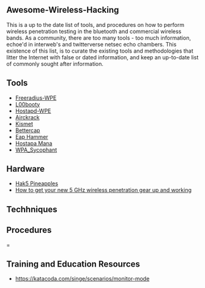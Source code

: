## Awesome-Wireless-Hacking 

This is a up to the date list of tools, and procedures on how to perform wireless penetration testing in the bluetooth and commercial wireless bands. As a community, there are too many tools - too much information, echoe'd in interweb's and twitterverse netsec echo chambers. This existence of this list, is to curate the existing tools and methodologies that litter the Internet with false or dated information, and keep an up-to-date list of commonly sought after information.


## Tools
- [Freeradius-WPE](https://github.com/brad-anton/freeradius-wpe)
- [L00booty](https://github.com/edthamm/lootbooty)
- [Hostapd-WPE](https://github.com/OpenSecurityResearch/hostapd-wpe)
- [Airckrack](https://www.aircrack-ng.org/)
- [Kismet](https://www.kismetwireless.net/)
- [Bettercap](https://github.com/bettercap/bettercap)
- [Eap Hammer](https://github.com/s0lst1c3/eaphammer)
- [Hostapa Mana](https://github.com/sensepost/hostapd-mana)
- [WPA_Sycophant](https://github.com/sensepost/wpa_sycophant)


## Hardware

- [Hak5 Pineapples](https://shop.hak5.org/products/wifi-pineapple)
- [How to get your new 5 GHz wireless penetration gear up and working](https://medium.com/@adam.toscher/configure-your-new-wireless-ac-1fb65c6ada57)


## Techhniques

## Procedures
=
## Training and Education Resources

- https://katacoda.com/singe/scenarios/monitor-mode
